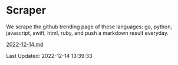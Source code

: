 # Scraper

We scrape the github trending page of these languages: go, python, javascript, swift, html, ruby, and push a markdown result everyday.

[2022-12-14.md](https://github.com/henson/Scraper/blob/master/2022-12-14.md)

Last Updated: 2022-12-14 13:39:33